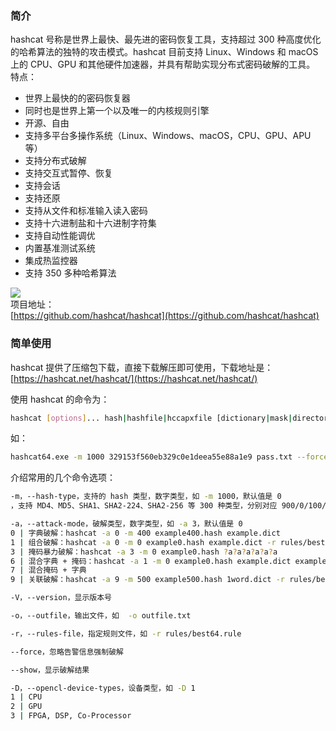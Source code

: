 <a name="XlEMH"></a>
### 简介
hashcat 号称是世界上最快、最先进的密码恢复工具，支持超过 300 种高度优化的哈希算法的独特的攻击模式。hashcat 目前支持 Linux、Windows 和 macOS 上的 CPU、GPU 和其他硬件加速器，并具有帮助实现分布式密码破解的工具。<br />特点：

- 世界上最快的的密码恢复器
- 同时也是世界上第一个以及唯一的内核规则引擎
- 开源、自由
- 支持多平台多操作系统（Linux、Windows、macOS，CPU、GPU、APU 等）
- 支持分布式破解
- 支持交互式暂停、恢复
- 支持会话
- 支持还原
- 支持从文件和标准输入读入密码
- 支持十六进制盐和十六进制字符集
- 支持自动性能调优
- 内置基准测试系统
- 集成热监控器
- 支持 350 多种哈希算法

![](https://cdn.nlark.com/yuque/0/2022/png/396745/1653061162150-19119df3-4feb-4480-af39-70d2f19f3ba5.png#clientId=u356d29cf-bd3f-4&from=paste&id=u884b236b&originHeight=1320&originWidth=1080&originalType=url&ratio=1&rotation=0&showTitle=false&status=done&style=none&taskId=u22cbf748-46a2-42b5-addd-31451cab506&title=)<br />项目地址：<br />[https://github.com/hashcat/hashcat](https://github.com/hashcat/hashcat)
<a name="RbBbj"></a>
### 简单使用
hashcat 提供了压缩包下载，直接下载解压即可使用，下载地址是：<br />[https://hashcat.net/hashcat/](https://hashcat.net/hashcat/)

使用 hashcat 的命令为：
```bash
hashcat [options]... hash|hashfile|hccapxfile [dictionary|mask|directory]...
```
如：
```bash
hashcat64.exe -m 1000 329153f560eb329c0e1deea55e88a1e9 pass.txt --force
```
介绍常用的几个命令选项：
```bash
-m，--hash-type，支持的 hash 类型，数字类型，如 -m 1000，默认值是 0
，支持 MD4、MD5、SHA1、SHA2-224、SHA2-256 等 300 种类型，分别对应 900/0/100/1300/1400

-a，--attack-mode，破解类型，数字类型，如 -a 3，默认值是 0
0 | 字典破解：hashcat -a 0 -m 400 example400.hash example.dict
1 | 组合破解：hashcat -a 0 -m 0 example0.hash example.dict -r rules/best64.rule
3 | 掩码暴力破解：hashcat -a 3 -m 0 example0.hash ?a?a?a?a?a?a
6 | 混合字典 + 掩码：hashcat -a 1 -m 0 example0.hash example.dict example.dict
7 | 混合掩码 + 字典
9 | 关联破解：hashcat -a 9 -m 500 example500.hash 1word.dict -r rules/best64.rule

-V，--version，显示版本号

-o，--outfile，输出文件，如  -o outfile.txt

-r，--rules-file，指定规则文件，如 -r rules/best64.rule

--force，忽略告警信息强制破解

--show，显示破解结果

-D，--opencl-device-types，设备类型，如 -D 1
1 | CPU
2 | GPU
3 | FPGA, DSP, Co-Processor
```
